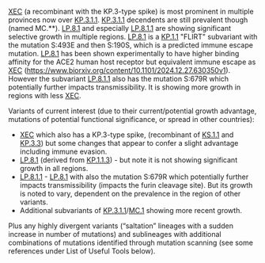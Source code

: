 

<u id='XEC'>XEC</u> (a recombinant with the KP.3-type spike) is most prominent in multiple provinces now over <u id='KP_3_1_1'>KP.3.1.1</u>. <u id='KP_3_1_1'>KP.3.1.1</u> decendents are still prevalent though (named MC.**). <u id='LP_8_1'>LP.8.1</u> and especially <u id='LP_8_1_1'>LP.8.1.1</u> are showing significant selective growth in multiple regions. <u id='LP_8_1'>LP.8.1</u> is a <u id='KP_1_1'>KP.1.1</u> "FLIRT" subvariant with the mutation S:493E and then S:190S, which is a predicted immune escape mutation. <u id='LP_8_1'>LP.8.1</u> has been shown experimentally to have higher binding affinity for the ACE2 human host receptor but equivalent immune escape as <u id='XEC'>XEC</u> (<https://www.biorxiv.org/content/10.1101/2024.12.27.630350v1>). However the subvariant <u id='LP_8_1_1'>LP.8.1.1</u> also has the mutation S:679R which potentially further impacts transmissibility. It is showing more growth in regions with less <u id='XEC'>XEC</u>.



Variants of current interest (due to their current/potential growth advantage, mutations of potential functional significance, or spread in other countries):



* <u id='XEC'>XEC</u> which also has a KP.3-type spike, (recombinant of <u id='KS_1_1'>KS.1.1</u> and <u id='KP_3_3'>KP.3.3</u>) but some changes that appear to confer a slight advantage including immune evasion.
* <u id='LP_8_1'>LP.8.1</u> (derived from <u id='KP_1_1_3'>KP.1.1.3</u>) - but note it is not showing significant growth in all regions.
* <u id='LP_8_1_1'>LP.8.1.1</u> - <u id='LP_8_1'>LP.8.1</u> with also the mutation S:679R which potentially further impacts transmissibility (impacts the furin cleavage site). But its growth is noted to vary, dependent on the prevalence in the region of other variants.
* Additional subvariants of <u id='KP_3_1_1'>KP.3.1.1</u>/<u id='MC_1'>MC.1</u> showing more recent growth.

Plus any highly divergent variants (“saltation” lineages with a sudden increase in number of mutations) and sublineages with additional combinations of mutations identified through mutation scanning (see some references under List of Useful Tools below).


<!-- edited -->